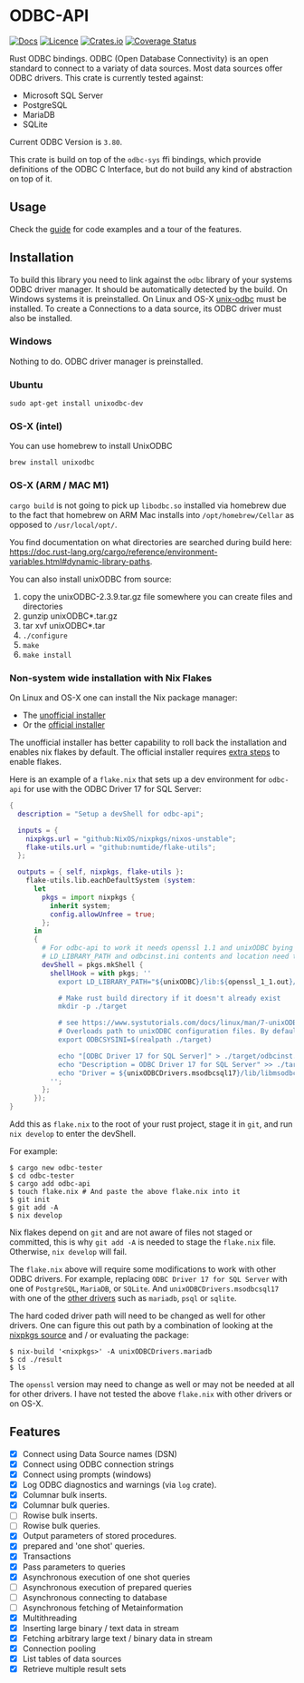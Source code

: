 # ODBC-API

[![Docs](https://docs.rs/odbc-api/badge.svg)](https://docs.rs/odbc-api/)
[![Licence](https://img.shields.io/crates/l/odbc-api)](https://github.com/pacman82/odbc-api/blob/main/License)
[![Crates.io](https://img.shields.io/crates/v/odbc-api)](https://crates.io/crates/odbc-api)
[![Coverage Status](https://coveralls.io/repos/github/pacman82/odbc-api/badge.svg?branch=main)](https://coveralls.io/github/pacman82/odbc-api?branch=main)

Rust ODBC bindings. ODBC (Open Database Connectivity) is an open standard to connect to a variaty of data sources. Most data sources offer ODBC drivers. This crate is currently tested against:

* Microsoft SQL Server
* PostgreSQL
* MariaDB
* SQLite

Current ODBC Version is `3.80`.

This crate is build on top of the `odbc-sys` ffi bindings, which provide definitions of the ODBC C Interface, but do not build any kind of abstraction on top of it.

## Usage

Check the [guide](https://docs.rs/odbc-api/latest/odbc_api/guide/index.html) for code examples and a tour of the features.

## Installation

To build this library you need to link against the `odbc` library of your systems ODBC driver manager. It should be automatically detected by the build. On Windows systems it is preinstalled. On Linux and OS-X [unix-odbc](http://www.unixodbc.org/) must be installed. To create a Connections to a data source, its ODBC driver must also be installed.

### Windows

Nothing to do. ODBC driver manager is preinstalled.

### Ubuntu

```shell
sudo apt-get install unixodbc-dev
```

### OS-X (intel)

You can use homebrew to install UnixODBC

```shell
brew install unixodbc
```

### OS-X (ARM / MAC M1)

`cargo build` is not going to pick up `libodbc.so` installed via homebrew due to the fact that homebrew on ARM Mac installs into `/opt/homebrew/Cellar` as opposed to `/usr/local/opt/`.

You find documentation on what directories are searched during build here: <https://doc.rust-lang.org/cargo/reference/environment-variables.html#dynamic-library-paths>.

You can also install unixODBC from source:

1. copy the unixODBC-2.3.9.tar.gz file somewhere you can create files and directories
2. gunzip unixODBC*.tar.gz
3. tar xvf unixODBC*.tar
4. `./configure`
5. `make`
6. `make install`

### Non-system wide installation with Nix Flakes

On Linux and OS-X one can install the Nix package manager:

- The [unofficial installer](https://zero-to-nix.com/start/install)
- Or the [official installer](https://nixos.org/download.html)

The unofficial installer has better capability to roll back the installation and enables nix flakes by default. The official installer requires [extra steps](https://nixos.wiki/wiki/Flakes) to enable flakes.

Here is an example of a `flake.nix` that sets up a dev environment for `odbc-api` for use with the ODBC Driver 17 for SQL Server:

```nix
{
  description = "Setup a devShell for odbc-api";

  inputs = {
    nixpkgs.url = "github:NixOS/nixpkgs/nixos-unstable";
    flake-utils.url = "github:numtide/flake-utils";
  };

  outputs = { self, nixpkgs, flake-utils }:
    flake-utils.lib.eachDefaultSystem (system:
      let
        pkgs = import nixpkgs {
          inherit system;
          config.allowUnfree = true;
        };
      in
      {
        # For odbc-api to work it needs openssl 1.1 and unixODBC bying in the
        # LD_LIBRARY_PATH and odbcinst.ini contents and location need to be set.
        devShell = pkgs.mkShell {
          shellHook = with pkgs; ''
            export LD_LIBRARY_PATH="${unixODBC}/lib:${openssl_1_1.out}/lib";

            # Make rust build directory if it doesn't already exist
            mkdir -p ./target

            # see https://www.systutorials.com/docs/linux/man/7-unixODBC/
            # Overloads path to unixODBC configuration files. By default equals to '/etc'.
            export ODBCSYSINI=$(realpath ./target)

            echo "[ODBC Driver 17 for SQL Server]" > ./target/odbcinst.ini
            echo "Description = ODBC Driver 17 for SQL Server" >> ./target/odbcinst.ini
            echo "Driver = ${unixODBCDrivers.msodbcsql17}/lib/libmsodbcsql-17.7.so.1.1" >> ./target/odbcinst.ini
          '';
        };
      });
}
```

Add this as `flake.nix` to the root of your rust project, stage it in `git`, and run `nix develop` to enter the devShell.

For example:

```shell
$ cargo new odbc-tester
$ cd odbc-tester
$ cargo add odbc-api
$ touch flake.nix # And paste the above flake.nix into it
$ git init
$ git add -A
$ nix develop
```

Nix flakes depend on `git` and are not aware of files not staged or committed, this is why `git add -A` is needed to stage the `flake.nix` file. Otherwise, `nix develop` will fail.

The `flake.nix` above will require some modifications to work with other ODBC drivers. For example, replacing `ODBC Driver 17 for SQL Server` with one of `PostgreSQL`, `MariaDB`, or `SQLite`. And `unixODBCDrivers.msodbcsql17` with one of the [other drivers](https://search.nixos.org/options?channel=unstable&show=environment.unixODBCDrivers&from=0&size=50&sort=relevance&type=packages&query=unixODBCDrivers) such as `mariadb`, `psql` or `sqlite`.

The hard coded driver path will need to be changed as well for other drivers. One can figure this out path by a combination of looking at the [nixpkgs source](https://github.com/NixOS/nixpkgs/blob/456d8190ad756a30d69064381b5149bceabc14a6/pkgs/development/libraries/unixODBCDrivers/default.nix#L62) and / or evaluating the package:

```shell
$ nix-build '<nixpkgs>' -A unixODBCDrivers.mariadb
$ cd ./result
$ ls
```

The `openssl` version may need to change as well or may not be needed at all for other drivers. I have not tested the above `flake.nix` with other drivers or on OS-X.

## Features

* [x] Connect using Data Source names (DSN)
* [x] Connect using ODBC connection strings
* [x] Connect using prompts (windows)
* [x] Log ODBC diagnostics and warnings (via `log` crate).
* [x] Columnar bulk inserts.
* [x] Columnar bulk queries.
* [ ] Rowise bulk inserts.
* [ ] Rowise bulk queries.
* [x] Output parameters of stored procedures.
* [x] prepared and 'one shot' queries.
* [x] Transactions
* [x] Pass parameters to queries
* [x] Asynchronous execution of one shot queries
* [ ] Asynchronous execution of prepared queries
* [ ] Asynchronous connecting to database
* [ ] Asynchronous fetching of Metainformation
* [x] Multithreading
* [x] Inserting large binary / text data in stream
* [x] Fetching arbitrary large text / binary data in stream
* [x] Connection pooling
* [x] List tables of data sources
* [x] Retrieve multiple result sets

